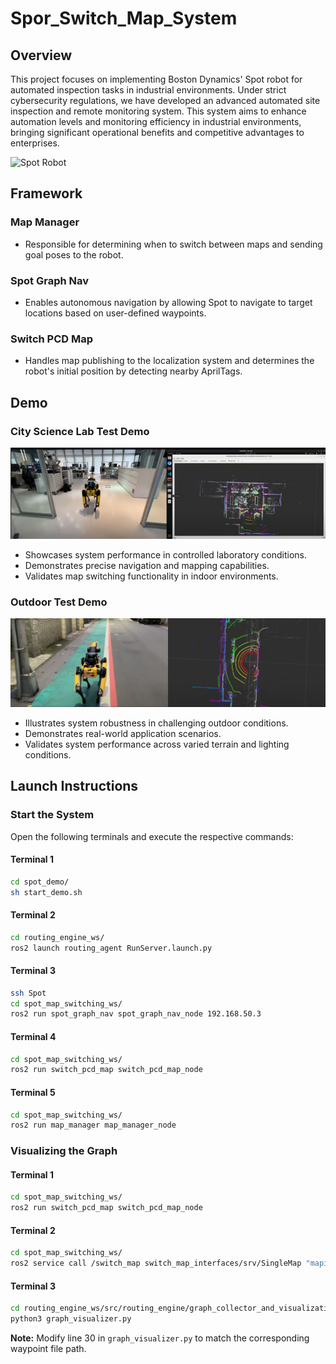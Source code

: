 # Spor_Switch_Map_System

## Overview
This project focuses on implementing Boston Dynamics' Spot robot for automated inspection tasks in industrial environments. Under strict cybersecurity regulations, we have developed an advanced automated site inspection and remote monitoring system. This system aims to enhance automation levels and monitoring efficiency in industrial environments, bringing significant operational benefits and competitive advantages to enterprises.

![Spot Robot](./images/portfolio_spot.jpg)

## **Framework**

### **Map Manager**
- Responsible for determining when to switch between maps and sending goal poses to the robot.

### **Spot Graph Nav**
- Enables autonomous navigation by allowing Spot to navigate to target locations based on user-defined waypoints.

### **Switch PCD Map**
- Handles map publishing to the localization system and determines the robot's initial position by detecting nearby AprilTags.


## **Demo**

### **City Science Lab Test Demo**
[![City Science Lab Test Demo](./images/demo_csl.png)](https://youtu.be/ZL_bb400D3o?si=JQu_fL6QrJcjI_Wx)

- Showcases system performance in controlled laboratory conditions.
- Demonstrates precise navigation and mapping capabilities.
- Validates map switching functionality in indoor environments.

### **Outdoor Test Demo**
[![Outdoor Test Demo](./images/demo_outdoor.png)](https://youtu.be/LI97OdDDBUY?si=Lni16U4oqysuG10Y)

- Illustrates system robustness in challenging outdoor conditions.
- Demonstrates real-world application scenarios.
- Validates system performance across varied terrain and lighting conditions.

## **Launch Instructions**

### **Start the System**
Open the following terminals and execute the respective commands:

#### **Terminal 1**
```sh
cd spot_demo/
sh start_demo.sh
```

#### **Terminal 2**
```sh
cd routing_engine_ws/
ros2 launch routing_agent RunServer.launch.py
```

#### **Terminal 3**
```sh
ssh Spot 
cd spot_map_switching_ws/
ros2 run spot_graph_nav spot_graph_nav_node 192.168.50.3
```

#### **Terminal 4**
```sh
cd spot_map_switching_ws/
ros2 run switch_pcd_map switch_pcd_map_node
```

#### **Terminal 5**
```sh
cd spot_map_switching_ws/
ros2 run map_manager map_manager_node
```

### **Visualizing the Graph**

#### **Terminal 1**
```sh
cd spot_map_switching_ws/
ros2 run switch_pcd_map switch_pcd_map_node
```

#### **Terminal 2**
```sh
cd spot_map_switching_ws/
ros2 service call /switch_map switch_map_interfaces/srv/SingleMap "mapid: 0"
```

#### **Terminal 3**
```sh
cd routing_engine_ws/src/routing_engine/graph_collector_and_visualization
python3 graph_visualizer.py
```

**Note:** Modify line 30 in `graph_visualizer.py` to match the corresponding waypoint file path.

